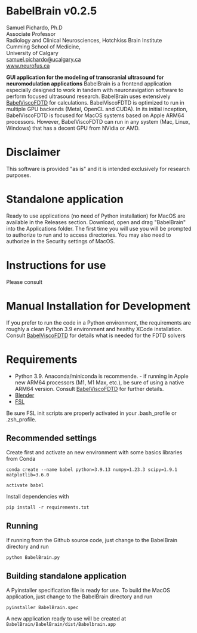 BabelBrain v0.2.5
=============
Samuel Pichardo, Ph.D  
Associate Professor  
Radiology and Clinical Neurosciences, Hotchkiss Brain Institute  
Cumming School of Medicine,  
University of Calgary   
samuel.pichardo@ucalgary.ca  
www.neurofus.ca

**GUI application for the modeling of transcranial ultrasound for neuromodulation applications**
BabelBrain is a frontend application especially designed to work in tandem with neuronavigation  software to perform focused ultrasound research. BabelBrain uses extensively [BabelViscoFDTD](https://github.com/ProteusMRIgHIFU/BabelViscoFDTD) for calculations. BabelViscoFDTD is optimized to run in multiple GPU backends (Metal, OpenCL and CUDA). In its initial inception, BabelViscoFDTD is focused for MacOS systems based on Apple ARM64 processors. However, BabelViscoFDTD can run in any system (Mac, Linux, Windows) that has a decent GPU from NVidia or AMD. 

# Disclaimer
This software is provided "as is" and it is intended exclusively for research purposes.

# Standalone application
Ready to use applications (no need of Python installation) for MacOS are available in the Releases section. Download, open and drag "BabelBrain" into the Applications folder. The first time you will use you will be prompted to authorize to run and to access directories. You may also need to authorize in the Security settings of MacOS.

# Instructions for use
Please consult 

# Manual Installation for Development 
If you prefer to run the code in a Python environment, the requirements are roughly a clean Python 3.9 environment and healthy XCode installation. Consult [BabelViscoFDTD](https://github.com/ProteusMRIgHIFU/BabelViscoFDTD) for details what is needed for the FDTD solvers
# Requirements
* Python 3.9. Anaconda/miniconda is recommende. - if running in Apple new ARM64 processors (M1, M1 Max, etc.), be sure of using a native ARM64 version. Consult [BabelViscoFDTD](https://github.com/ProteusMRIgHIFU/BabelViscoFDTD) for further details.
* [Blender](www.blender.org)
* [FSL](https://fsl.fmrib.ox.ac.uk/fsl/fslwiki) 


Be sure FSL init scripts are properly activated in your .bash_profile or .zsh_profile.

## Recommended settings
Create first and activate an new environment with some basics libraries from Conda

  `conda create --name babel python=3.9.13 numpy=1.23.3 scipy=1.9.1 matplotlib=3.6.0`

  `activate babel`

Install dependencies with 

`pip install -r requirements.txt`

## Running
If running from the Github source code, just change to the BabelBrain directory and run

`python BabelBrain.py`

## Building standalone application
A Pyinstaller specification file is ready for use. To build the MacOS application, just change to the BabelBrain directory and run

`pyinstaller BabelBrain.spec`

A new application ready to use will be created at `BabelBrain/BabelBrain/dist/Babelbrain.app`

